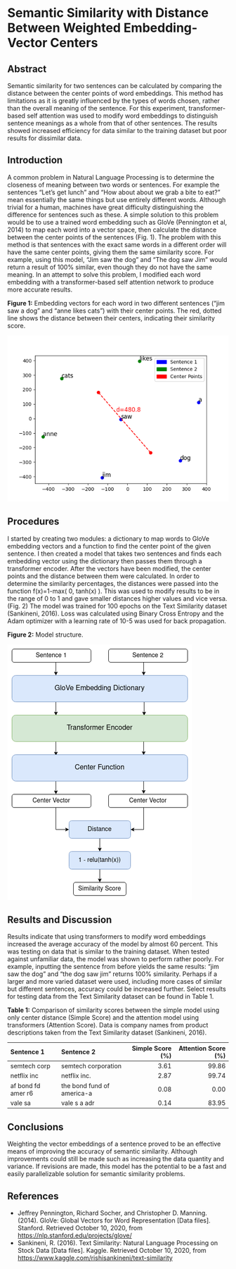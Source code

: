 # Semantic Similarity with Distance Between Weighted Embedding-Vector Centers

## Abstract
Semantic similarity for two sentences can be calculated by comparing the distance between the center points of word embeddings. This method has limitations as it is greatly influenced by the types of words chosen, rather than the overall meaning of the sentence. For this experiment, transformer-based self attention was used to modify word embeddings to distinguish sentence meanings as a whole from that of other sentences. The results showed increased efficiency for data similar to the training dataset but poor results for dissimilar data.

## Introduction
A common problem in Natural Language Processing is to determine the closeness of meaning between two words or sentences. For example the sentences “Let’s get lunch” and “How about about we grab a bite to eat?” mean essentially the same things but use entirely different words. Although trivial for a human, machines have great difficulty distinguishing the difference for sentences such as these. A simple solution to this problem would be to use a trained word embedding such as GloVe (Pennington et al, 2014) to map each word into a vector space, then calculate the distance between the center points of the sentences (Fig. 1). The problem with this method is that sentences with the exact same words in a different order will have the same center points, giving them the same similarity score. For example, using this model, “Jim saw the dog” and “The dog saw Jim” would return a result of 100% similar, even though they do not have the same meaning. In an attempt to solve this problem, I modified each word embedding with a transformer-based self attention network to produce more accurate results.

**Figure 1:** Embedding vectors for each word in two different sentences (“jim saw a dog” and “anne likes cats”) with their center points. The red, dotted line shows the distance between their centers, indicating their similarity score.

![Figure 1](analysis/tsne.png)

## Procedures
I started by creating two modules: a dictionary to map words to GloVe embedding vectors and a function to find the center point of the given sentence. I then created a model that takes two sentences and finds each embedding vector using the dictionary then passes them through a transformer encoder. After the vectors have been modified, the center points and the distance between them were calculated. In order to determine the similarity percentages, the distances were passed into the function f(x)=1-max( 0, tanh(x) ). This was used to modify results to be in the range of 0 to 1 and gave smaller distances higher values and vice versa. (Fig. 2)
The model was trained for 100 epochs on the Text Similarity dataset (Sankineni, 2016). Loss was calculated using Binary Cross Entropy and the Adam optimizer with a learning rate of 10-5 was used for back propagation.

**Figure 2:** Model structure.

![Figure 2](doc/model_structure.png)

## Results and Discussion
Results indicate that using transformers to modify word embeddings increased the average accuracy of the model by almost 60 percent. This was testing on data that is similar to the training dataset. When tested against unfamiliar data, the model was shown to perform rather poorly. For example, inputting the sentence from before yields the same results: “jim saw the dog” and “the dog saw jim” returns 100% similarity. Perhaps if a larger and more varied dataset were used, including more cases of similar but different sentences, accuracy could be increased further. Select results for testing data from the Text Similarity dataset can be found in Table 1.

**Table 1:** Comparison of similarity scores between the simple model using only center distance (Simple Score) and the attention model using transformers (Attention Score). Data is company names from product descriptions taken from the Text Similarity dataset (Sankineni, 2016).

| Sentence 1         | Sentence 2                 | Simple Score (%) | Attention Score (%) |
| :----------------- | :------------------------- | ---------------: | ------------------: |
| semtech corp       | semtech corporation        |             3.61 |               99.86 |
| netflix inc        | netflix inc.               |             2.87 |               99.74 |
| af bond fd amer r6 | the bond fund of america-a |             0.08 |                0.00 |
| vale sa            | vale s a adr               |             0.14 |               83.95 |

## Conclusions
Weighting the vector embeddings of a sentence proved to be an effective means of improving the accuracy of semantic similarity. Although improvements could still be made such as increasing the data quantity and variance. If revisions are made, this model has the potential to be a fast and easily parallelizable solution for semantic similarity problems.

## References
- Jeffrey Pennington, Richard Socher, and Christopher D. Manning. (2014). GloVe: Global Vectors for Word Representation [Data files]. Stanford. Retrieved October 10, 2020, from https://nlp.stanford.edu/projects/glove/
- Sankineni, R. (2016). Text Similarity: Natural Language Processing on Stock Data [Data files]. Kaggle. Retrieved October 10, 2020, from https://www.kaggle.com/rishisankineni/text-similarity


